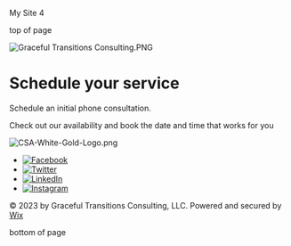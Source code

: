 My Site 4









top of page

![Graceful Transitions Consulting.PNG](https://static.wixstatic.com/media/f64c94_2810529b2d4f4009808bed5d1271976e~mv2.png/v1/crop/x_72,y_51,w_563,h_420/fill/w_353,h_265,al_c,q_85,usm_0.66_1.00_0.01,enc_avif,quality_auto/Graceful%20Transitions%20Consulting_PNG.png)

Schedule your service
=====================

Schedule an initial phone consultation.

Check out our availability and book the date and time that works for you

![CSA-White-Gold-Logo.png](https://static.wixstatic.com/media/f64c94_ed20f10d3246410686d875ff98693e01~mv2.png/v1/fill/w_151,h_101,al_c,q_85,usm_0.66_1.00_0.01,enc_avif,quality_auto/CSA-White-Gold-Logo.png)

* [![Facebook](https://static.wixstatic.com/media/23fd2a2be53141ed810f4d3dcdcd01fa.png/v1/fill/w_26,h_26,al_c,q_85,usm_0.66_1.00_0.01,enc_avif,quality_auto/23fd2a2be53141ed810f4d3dcdcd01fa.png)](https://www.facebook.com/profile.php?id=61552260988693)
* [![Twitter](https://static.wixstatic.com/media/01ab6619093f45388d66736ec22e5885.png/v1/fill/w_26,h_26,al_c,q_85,usm_0.66_1.00_0.01,enc_avif,quality_auto/01ab6619093f45388d66736ec22e5885.png)](https://www.twitter.com/wix)
* [![LinkedIn](https://static.wixstatic.com/media/7528824071724d12a3e6c31eee0b40d4.png/v1/fill/w_26,h_26,al_c,q_85,usm_0.66_1.00_0.01,enc_avif,quality_auto/7528824071724d12a3e6c31eee0b40d4.png)](https://www.linkedin.com/company/wix-com)
* [![Instagram](https://static.wixstatic.com/media/81af6121f84c41a5b4391d7d37fce12a.png/v1/fill/w_26,h_26,al_c,q_85,usm_0.66_1.00_0.01,enc_avif,quality_auto/81af6121f84c41a5b4391d7d37fce12a.png)](https://www.instagram.com/wix)

© 2023 by Graceful Transitions Consulting, LLC. Powered and secured by [Wix](https://wix.com/?utm_campaign=vir_created_with)

bottom of page